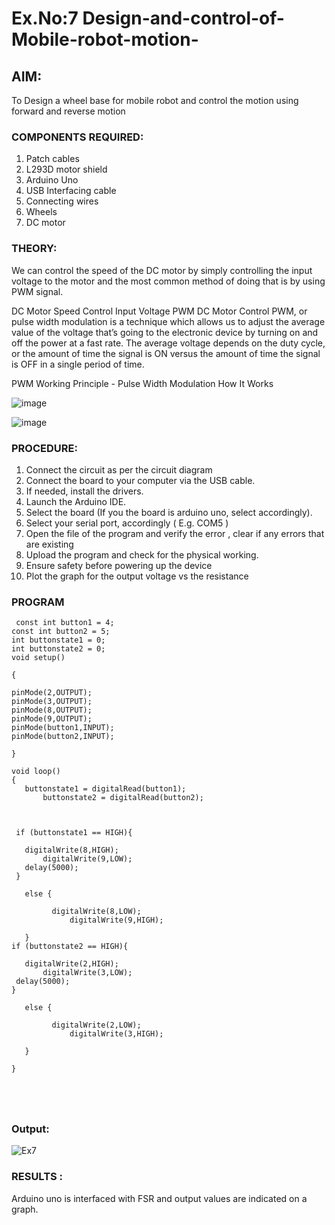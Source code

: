 # Ex.No:7 Design-and-control-of-Mobile-robot-motion-
 

## AIM: 
To Design a wheel base for mobile robot and control the motion using forward and reverse motion 
 
### COMPONENTS REQUIRED:
1.	 Patch cables 
2.	L293D motor shield 
3.	Arduino Uno 
4.	USB Interfacing cable 
5.	Connecting wires 
6.	Wheels
7.	DC motor 


### THEORY: 
We can control the speed of the DC motor by simply controlling the input voltage to the motor and the most common method of doing that is by using PWM signal.


DC Motor Speed Control Input Voltage
PWM DC Motor Control
PWM, or pulse width modulation is a technique which allows us to adjust the average value of the voltage that’s going to the electronic device by turning on and off the power at a fast rate. The average voltage depends on the duty cycle, or the amount of time the signal is ON versus the amount of time the signal is OFF in a single period of time.
 

PWM Working Principle - Pulse Width Modulation How It Works
 
 

![image](https://user-images.githubusercontent.com/36288975/174224618-c8d83fea-4456-4706-9974-c8c7641a27e5.png)



![image](https://user-images.githubusercontent.com/36288975/174224728-daf998f2-8ca4-44b8-828d-a3229688cf1e.png)


### PROCEDURE:
1.	Connect the circuit as per the circuit diagram 
2.	Connect the board to your computer via the USB cable.
3.	If needed, install the drivers.
4.	Launch the Arduino IDE.
5.	Select the board (If you the board is arduino uno, select accordingly).
6.	Select your serial port, accordingly ( E.g. COM5 )
7.	Open the file of the program  and verify the error , clear if any errors that are existing 
8.	Upload the program and check for the physical working. 
9.	Ensure safety before powering up the device 
10.	Plot the graph for the output voltage vs the resistance 


### PROGRAM 
``` 
 const int button1 = 4; 
const int button2 = 5; 
int buttonstate1 = 0;
int buttonstate2 = 0;
void setup()

{
  
pinMode(2,OUTPUT); 
pinMode(3,OUTPUT); 
pinMode(8,OUTPUT);
pinMode(9,OUTPUT); 
pinMode(button1,INPUT);
pinMode(button2,INPUT); 

}

void loop()
{
   buttonstate1 = digitalRead(button1);
       buttonstate2 = digitalRead(button2);



 if (buttonstate1 == HIGH){

   digitalWrite(8,HIGH);
       digitalWrite(9,LOW);
   delay(5000);
 }

   else {

         digitalWrite(8,LOW);
             digitalWrite(9,HIGH);
     
   }
if (buttonstate2 == HIGH){

   digitalWrite(2,HIGH);
       digitalWrite(3,LOW);
 delay(5000);
}

   else {

         digitalWrite(2,LOW);
             digitalWrite(3,HIGH);
     
   }

}
 
 
 
 
 ```
 
 ### Output:
 
 ![Ex7](https://user-images.githubusercontent.com/94165415/176498717-61e9827d-ac4f-43f2-8030-2a63506e09f5.png)
### RESULTS : 
Arduino uno is interfaced with FSR and output values are indicated on a graph.
